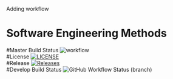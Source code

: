 Adding workflow

# Software Engineering Methods
#Master Build Status ![workflow](https://github.com/alexvazro/sem/actions/workflows/main.yml/badge.svg) <br />
#License [![LICENSE](https://img.shields.io/github/license/alexvazro/sem.svg?style=flat-square)](https://github.com/<github-username>/sem/blob/master/LICENSE) <br />
#Release [![Releases](https://img.shields.io/github/release/alexvazro/sem/all.svg?style=flat-square)](https://github.com/<github-username>/sem/releases) <br />
#Develop Build Status ![GitHub Workflow Status (branch)](https://img.shields.io/github/workflow/status/alexvazro/sem/A%20workflow%20for%20my%20Hello%20World%20App/develop)